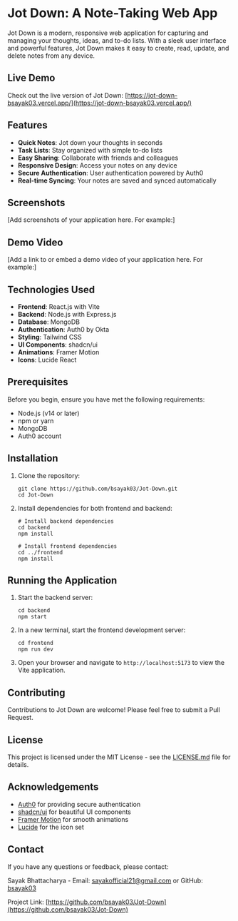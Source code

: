 # Jot Down: A Note-Taking Web App

Jot Down is a modern, responsive web application for capturing and managing your thoughts, ideas, and to-do lists. With a sleek user interface and powerful features, Jot Down makes it easy to create, read, update, and delete notes from any device.

## Live Demo

Check out the live version of Jot Down: [https://jot-down-bsayak03.vercel.app/](https://jot-down-bsayak03.vercel.app/)

## Features

- **Quick Notes**: Jot down your thoughts in seconds
- **Task Lists**: Stay organized with simple to-do lists
- **Easy Sharing**: Collaborate with friends and colleagues
- **Responsive Design**: Access your notes on any device
- **Secure Authentication**: User authentication powered by Auth0
- **Real-time Syncing**: Your notes are saved and synced automatically

## Screenshots

[Add screenshots of your application here. For example:]

<!-- ![Jot Down Homepage](path/to/homepage-screenshot.png) -->
<!-- ![Jot Down Dashboard](path/to/dashboard-screenshot.png) -->
<!-- ![Jot Down Note Creation](path/to/note-creation-screenshot.png) -->

## Demo Video

[Add a link to or embed a demo video of your application here. For example:]

<!-- [![Jot Down Demo Video](path/to/video-thumbnail.png)](https://youtu.be/your-video-id) -->

## Technologies Used

- **Frontend**: React.js with Vite
- **Backend**: Node.js with Express.js
- **Database**: MongoDB
- **Authentication**: Auth0 by Okta
- **Styling**: Tailwind CSS
- **UI Components**: shadcn/ui
- **Animations**: Framer Motion
- **Icons**: Lucide React

## Prerequisites

Before you begin, ensure you have met the following requirements:

- Node.js (v14 or later)
- npm or yarn
- MongoDB
- Auth0 account

## Installation

1. Clone the repository:

   ```
   git clone https://github.com/bsayak03/Jot-Down.git
   cd Jot-Down
   ```

2. Install dependencies for both frontend and backend:

   ```
   # Install backend dependencies
   cd backend
   npm install

   # Install frontend dependencies
   cd ../frontend
   npm install
   ```

## Running the Application

1. Start the backend server:

   ```
   cd backend
   npm start
   ```

2. In a new terminal, start the frontend development server:

   ```
   cd frontend
   npm run dev
   ```

3. Open your browser and navigate to `http://localhost:5173` to view the Vite application.

## Contributing

Contributions to Jot Down are welcome! Please feel free to submit a Pull Request.

## License

This project is licensed under the MIT License - see the [LICENSE.md](LICENSE.md) file for details.

## Acknowledgements

- [Auth0](https://auth0.com/) for providing secure authentication
- [shadcn/ui](https://ui.shadcn.com/) for beautiful UI components
- [Framer Motion](https://www.framer.com/motion/) for smooth animations
- [Lucide](https://lucide.dev/) for the icon set

## Contact

If you have any questions or feedback, please contact:

Sayak Bhattacharya - Email: sayakofficial21@gmail.com or GitHub: [bsayak03](https://github.com/bsayak03)

Project Link: [https://github.com/bsayak03/Jot-Down](https://github.com/bsayak03/Jot-Down)
